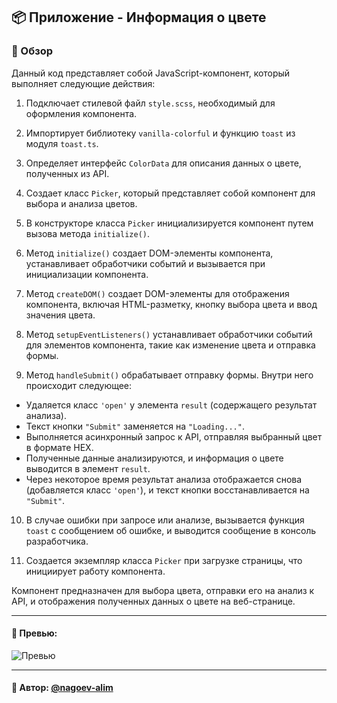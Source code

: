 ## 📦 Приложение - Информация о цвете

### 🚀 Обзор

Данный код представляет собой JavaScript-компонент, который выполняет следующие действия:

1. Подключает стилевой файл `style.scss`, необходимый для оформления компонента.

2. Импортирует библиотеку `vanilla-colorful` и функцию `toast` из модуля `toast.ts`.

3. Определяет интерфейс `ColorData` для описания данных о цвете, полученных из API.

4. Создает класс `Picker`, который представляет собой компонент для выбора и анализа цветов.

5. В конструкторе класса `Picker` инициализируется компонент путем вызова метода `initialize()`.

6. Метод `initialize()` создает DOM-элементы компонента, устанавливает обработчики событий и вызывается при инициализации компонента.

7. Метод `createDOM()` создает DOM-элементы для отображения компонента, включая HTML-разметку, кнопку выбора цвета и ввод значения цвета.

8. Метод `setupEventListeners()` устанавливает обработчики событий для элементов компонента, такие как изменение цвета и отправка формы.

9. Метод `handleSubmit()` обрабатывает отправку формы. Внутри него происходит следующее:
  - Удаляется класс `'open'` у элемента `result` (содержащего результат анализа).
  - Текст кнопки `"Submit"` заменяется на `"Loading..."`.
  - Выполняется асинхронный запрос к API, отправляя выбранный цвет в формате HEX.
  - Полученные данные анализируются, и информация о цвете выводится в элемент `result`.
  - Через некоторое время результат анализа отображается снова (добавляется класс `'open'`), и текст кнопки восстанавливается на `"Submit"`.

10. В случае ошибки при запросе или анализе, вызывается функция `toast` с сообщением об ошибке, и выводится сообщение в консоль разработчика.

11. Создается экземпляр класса `Picker` при загрузке страницы, что инициирует работу компонента.

Компонент предназначен для выбора цвета, отправки его на анализ к API, и отображения полученных данных о цвете на веб-странице.

---

#### 🌄 Превью:

![Превью](https://lh3.googleusercontent.com/drive-viewer/AITFw-y_SEuRLryeRUpz0Ha4jTQilb5PJ1Q-mfIFmvKzDh4rrSBi9HEei1YlaARE0N51OGb4LuQMwG5rOIHRDi1kOff2DNTT3g=s1600)


-----

#### 🙌 Автор: [@nagoev-alim](https://github.com/nagoev-alim)


